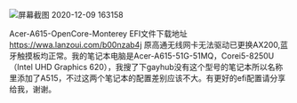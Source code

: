![屏幕截图 2020-12-09 163158](https://user-images.githubusercontent.com/67421836/129293568-424256ba-1b45-428f-8a57-f515ef3cb905.png)

Acer-A615-OpenCore-Monterey EFI文件下载地址 https://wwa.lanzoui.com/b00nzab4j 原高通无线网卡无法驱动已更换AX200,蓝牙触摸板均正常。我的笔记本电脑是Acer-A615-51G-51MQ，Corei5-8250U（Intel UHD Graphics 620），我搜了下gayhub没有这个型号的笔记本所以名称里添加了A515，不过这两个笔记本的配置差别应该不大。有更好的efi配置请分享给我，谢谢。

